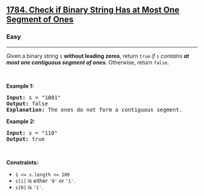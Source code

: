 <h2><a href="https://leetcode.com/problems/check-if-binary-string-has-at-most-one-segment-of-ones/">1784. Check if Binary String Has at Most One Segment of Ones</a></h2><h3>Easy</h3><hr><div><p>Given a binary string <code>s</code> <strong>​​​​​without leading zeros</strong>, return <code>true</code>​​​ <em>if </em><code>s</code><em> contains <strong>at most one contiguous segment of ones</strong></em>. Otherwise, return <code>false</code>.</p>

<p>&nbsp;</p>
<p><strong class="example">Example 1:</strong></p>

<pre style="position: relative;"><strong>Input:</strong> s = "1001"
<strong>Output:</strong> false
<strong>Explanation: </strong>The ones do not form a contiguous segment.
<div class="open_grepper_editor" title="Edit &amp; Save To Grepper"></div></pre>

<p><strong class="example">Example 2:</strong></p>

<pre style="position: relative;"><strong>Input:</strong> s = "110"
<strong>Output:</strong> true<div class="open_grepper_editor" title="Edit &amp; Save To Grepper"></div></pre>

<p>&nbsp;</p>
<p><strong>Constraints:</strong></p>

<ul>
	<li><code>1 &lt;= s.length &lt;= 100</code></li>
	<li><code>s[i]</code>​​​​ is either <code>'0'</code> or <code>'1'</code>.</li>
	<li><code>s[0]</code> is&nbsp;<code>'1'</code>.</li>
</ul>
</div>